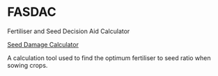 FASDAC
======

Fertiliser and Seed Decision Aid Calculator 

<a href="seed-damage-calculator.herokuapp.com">Seed Damage Calculator</a>

A calculation tool used to find the optimum fertiliser to seed ratio when sowing crops.
